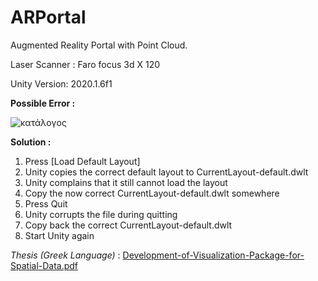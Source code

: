 # ARPortal

Augmented Reality Portal with Point Cloud.

Laser Scanner : Faro focus 3d X 120

Unity Version: 2020.1.6f1


**Possible Error :**

![κατάλογος](https://user-images.githubusercontent.com/67521662/110241708-ddce4880-7f5a-11eb-8293-a18ec85f63dd.png)


**Solution :**

1. Press [Load Default Layout]
2. Unity copies the correct default layout to CurrentLayout-default.dwlt
3. Unity complains that it still cannot load the layout
4. Copy the now correct CurrentLayout-default.dwlt somewhere
5. Press Quit
6. Unity corrupts the file during quitting
7. Copy back the correct CurrentLayout-default.dwlt
8. Start Unity again



*Thesis (Greek Language)* : [Development-of-Visualization-Package-for-Spatial-Data.pdf](https://github.com/ManChrys/ARPortal_Point_Cloud/files/6572449/Development-of-Visualization-Package-for-Spatial-Data.pdf)
